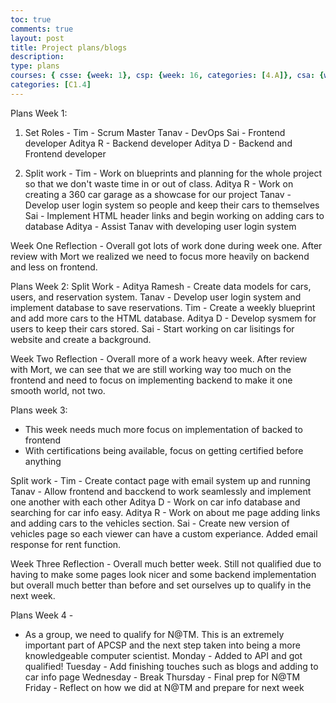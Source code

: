 ```yaml
---
toc: true
comments: true
layout: post
title: Project plans/blogs
description: 
type: plans
courses: { csse: {week: 1}, csp: {week: 16, categories: [4.A]}, csa: {week: 0} }
categories: [C1.4]
---
```


Plans Week 1:
1. Set Roles -
Tim - Scrum Master
Tanav - DevOps
Sai - Frontend developer
Aditya R - Backend developer
Aditya D - Backend and Frontend developer

2. Split work - 
Tim - Work on blueprints and planning for the whole project so that we don't
waste time in or out of class.
Aditya R - Work on creating a 360 car garage as a showcase for our project
Tanav - Develop user login system so people and keep their cars to 
themselves
Sai - Implement HTML header links and begin working on adding cars to database
Aditya - Assist Tanav with developing user login system

Week One Reflection - 
Overall got lots of work done during week one. After review with Mort we 
realized we need to focus more heavily on backend and less on frontend.

Plans Week 2: 
Split Work - 
Aditya Ramesh - Create data models for cars, users, and reservation system.
Tanav - Develop user login system and implement database to save 
reservations.
Tim - Create a weekly blueprint and add more cars to the HTML database.
Aditya D - Develop sysmem for users to keep their cars stored.
Sai - Start working on car lisitings for website and create a background.

Week Two Reflection - 
Overall more of a work heavy week. After review with Mort, we can see that we are still working way too much on the frontend and need to focus on 
implementing backend to make it one smooth world, not two.

Plans week 3: 
- This week needs much more focus on implementation of backed to frontend
- With certifications being available, focus on getting certified before 
anything

Split work - 
Tim - Create contact page with email system up and running
Tanav - Allow frontend and bacckend to work seamlessly and implement one
another with each other
Aditya D - Work on car info database and searching for car info easy.
Aditya R - Work on about me page adding links and adding cars to the vehicles section.
Sai - Create new version of vehicles page so each viewer can have a 
custom experiance. Added email response for rent function.

Week Three Reflection - 
Overall much better week. Still not qualified due to having to make 
some pages look nicer and some backend implementation but overall much
better than before and set ourselves up to qualify in the next week.

Plans Week 4 - 
- As a group, we need to qualify for N@TM. This is an extremely important
part of APCSP and the next step taken into being a more knowledgeable 
computer scientist.
Monday - Added to API and got qualified!
Tuesday - Add finishing touches such as blogs and adding to car info page
Wednesday - Break
Thursday - Final prep for N@TM
Friday - Reflect on how we did at N@TM and prepare for next week